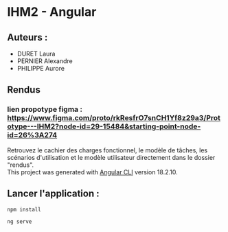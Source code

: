 # IHM2 - Angular 
## Auteurs :
- DURET Laura 
- PERNIER Alexandre
- PHILIPPE Aurore


## Rendus 
### lien propotype figma : https://www.figma.com/proto/rkResfrO7snCH1Yf8z29a3/Prototype---IHM2?node-id=29-15484&starting-point-node-id=26%3A274  
Retrouvez le cachier des charges fonctionnel, le modèle de tâches, les scénarios d'utilisation et le modèle utilisateur directement dans le dossier "rendus".  
This project was generated with [Angular CLI](https://github.com/angular/angular-cli) version 18.2.10.

## Lancer l'application :
```
npm install
```

```
ng serve
```

